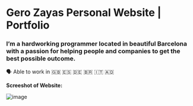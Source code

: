 # Gero Zayas Personal Website | Portfolio

### I’m a hardworking programmer located in beautiful Barcelona with a passion for helping people and companies to get the best possible outcome.
🗣️ Able to work in 🇬🇧 🇪🇸 🇩🇪 🇧🇷 🇮🇹 🇦🇩 

**Screeshot of Website:**

![image](https://user-images.githubusercontent.com/77191089/222718098-9c42e749-78ce-4a7b-8258-25955c12824f.png)

